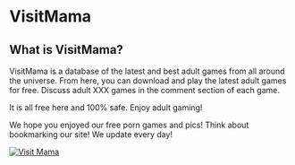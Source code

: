 # VisitMama

## What is VisitMama?

VisitMama is a database of the latest and best adult games from all around the universe. From here, you can download and play the latest adult games for free. Discuss adult XXX games in the comment section of each game. 

It is all free here and 100% safe. Enjoy adult gaming!

We hope you enjoyed our free porn games and pics! Think about bookmarking our site! We update every day!

[![Visit Mama](https://img.shields.io/badge/Visit-Mama-brightgreen?style=for-the-badge)](https://tinyurl.com/visitmama-official)
